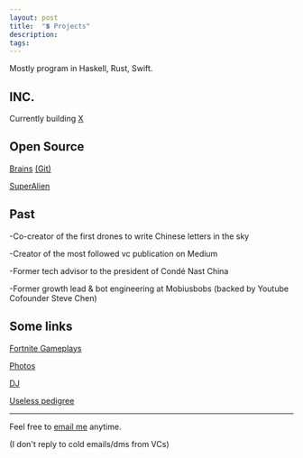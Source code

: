 ```yaml
---
layout: post
title:  "💲 Projects"
description: 
tags: 
---
```



Mostly program in Haskell, Rust, Swift.


## INC.

Currently building [X](http://readyplayerx.com/)

## Open Source

[Brains](http://www.ab0ve.co/2040/12/03/knowledge-base.html) [(Git)](https://github.com/allenleein/brains)

[SuperAlien](https://www.producthunt.com/upcoming/superalien)


## Past

-Co-creator of the first drones to write Chinese letters in the sky

-Creator of the most followed vc publication on Medium

-Former tech advisor to the president of Condé Nast China

-Former growth lead & bot engineering at Mobiusbobs (backed by Youtube Cofounder Steve Chen)


## Some links

[Fortnite Gameplays](https://www.instagram.com/gho00sts/)

[Photos](https://vsco.co/allenleein/gallery)

[DJ](https://soundcloud.com/archilab)

[Useless pedigree](https://www.linkedin.com/in/allen-lee-52b16378/)


---

Feel free to [email me](mailto:allenleein@gmail.com) anytime. 

(I don't reply to cold emails/dms from VCs)






